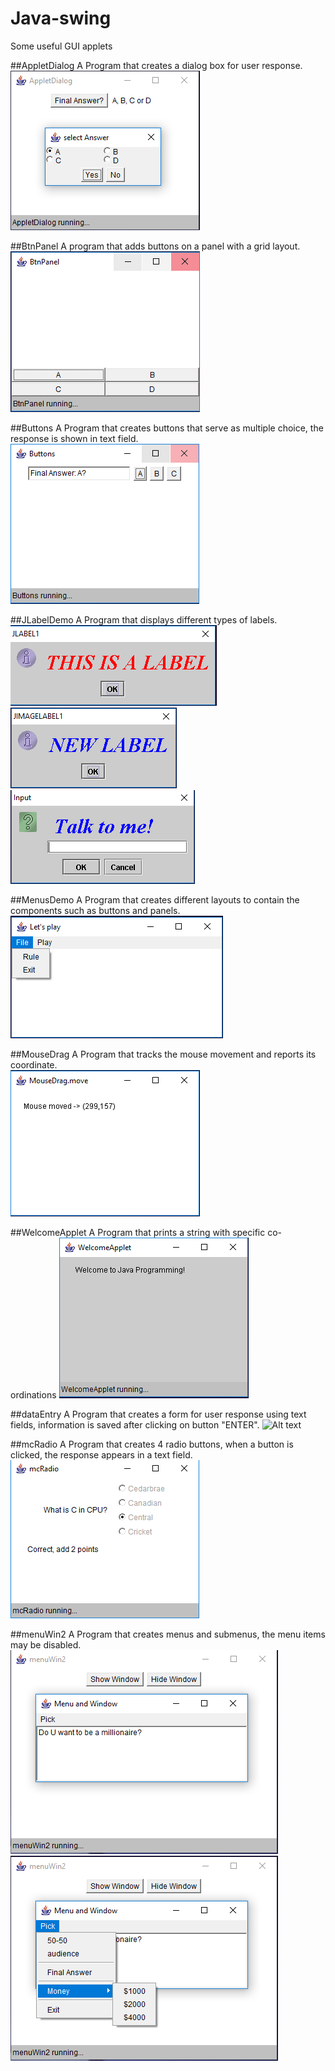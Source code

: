 # Java-swing
Some useful GUI applets

##AppletDialog
  A Program that creates a dialog box for user response.                             
![Alt text](img/AppletDialog.PNG?raw=true "AppletDialog")

##BtnPanel
  A program that adds buttons on a panel with a grid layout.                                        
![Alt text](img/BtnPanel.PNG?raw=true "BtnPanel")

##Buttons
  A Program that creates buttons that serve as multiple choice, the response is shown in text field.
![Alt text](img/Buttons.PNG?raw=true "Buttons")	
	
##JLabelDemo 
  A Program that displays different types of labels.                          
![Alt text](img/JLabelDemo1.PNG?raw=true "JLabelDemo")	
![Alt text](img/JLabelDemo2.PNG?raw=true "JLabelDemo")
![Alt text](img/JLabelDemo3.PNG?raw=true "JLabelDemo")
	
##MenusDemo
  A Program that creates different layouts to contain the components such as buttons and panels.
![Alt text](img/MenusDemo.PNG?raw=true "MenusDemo")
	
##MouseDrag
  A Program that tracks the mouse movement and reports its coordinate.                   
![Alt text](img/MouseDrag.PNG?raw=true "MouseDrag")

##WelcomeApplet 
  A Program that prints a string with specific co-ordinations
![Alt text](img/WelcomeApplet.PNG?raw=true "WelcomeApplet")
	
##dataEntry
  A Program that creates a form for user response using text fields, information is saved after clicking on button "ENTER".
![Alt text](img/dataEntry.PNG?raw=true "dataEntry")
	
##mcRadio
  A Program that creates 4 radio buttons, when a button is clicked, the response appears in a text field.
![Alt text](img/mcRadio.PNG?raw=true "mcRadio")
	
##menuWin2
  A Program that creates menus and submenus, the menu items may be disabled.                     
![Alt text](img/menuWin2_1.PNG?raw=true "menuWin2")
![Alt text](img/menuWin2_2.PNG?raw=true "menuWin2")
